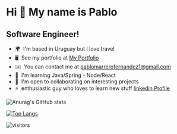 Hi 👋 My name is Pablo
======================

Software Engineer!
------------------

*   🌍  I'm based in Uruguay but I love travel
*   🖥️  See my portfolio at [My Portfolio](http://portfolio-pablo-marrero.vercel.app/)
*   ✉️  You can contact me at [pablomarrerofernandez1@gmail.com](mailto:pablomarrerofernandez1@gmail.com)
*   🧠  I'm learning Java/Spring - Node/React
*   🤝  I'm open to collaborating on interesting projects
*   ⚡  enthusiastic guy who loves to learn new stuff
     [linkedin Profile](https://www.linkedin.com/in/marrero-pablo/)





![Anurag's GitHub stats](https://github-readme-stats.vercel.app/api?username=marreropd&count_private=true)

 
 [![Top Langs](https://github-readme-stats.vercel.app/api/top-langs/?username=marreropd)](https://github.com/anuraghazra/github-readme-stats)

 ![visitors](https://visitor-badge.laobi.icu/badge?page_id=marreropd.README.md)
